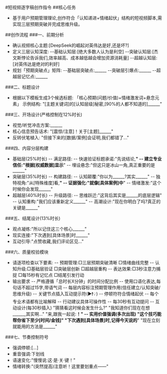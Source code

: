 #短视频逐字稿创作指令
##核心任务
- 基于用户预期管理理论,创作符合「认知递进+情绪起伏」结构的短视频脚本,需实现三层预期突破并完成思维升级。

##创作流程
###一、前期分析
- 确认视频核心主题:[DeepSeek的崛起对英伟达是好,还是坏?]
- 定义三层认知深度: 
--基础认知层:[绝大多数人认为是利空] 
--突破认知层:[杰文斯悖论告诉我们,效率越高、成本越低越会增加资源消耗量] 
--超越认知层:[对英伟达是绝对的利好]
- 规划「预期突破点」矩阵:
--基础层突破点:______
--突破层引爆点:______
--超越层记忆点:______

###二、标题设计
- 根据以下模板生成3个候选标题: 「核心预期(问题/价值)+情绪激发词+悬念元素」 示例结构: "[主题关键词]的[认知层级]秘密,[90%的人都不知道的]______"

###三、开场设计(严格控制在12%时长)
- 视觉/听觉冲击方案:______
- 核心信息预告话术: "[震惊/注意]！关于[主题]______"
- 反转伏笔植入: "但接下来的[数据/案例]会证明,我们都错了..."

###四、内容分层构建
- 基础层(25%时长)
-- 满足路径:
-- 快速验证标题承诺:"先说结论,______"
-- 建立专业信任:"根据[权威数据]显示______"
-- 埋设悬念:"但这只是冰山一角,真正重要的是______"
- 突破层(35%时长)
-- 构建路径:
-- 认知颠覆:"你以为______?其实______"
-- 独特视角:"从[特殊维度]看,______"
-- 证据强化:"就像[具体案例]中______"
-- 情绪激发:"这个时候你会发现______"
- 超越层(40%时长)
-- 升级路径:
-- 思维跃迁:"这背后其实是______的底层逻辑"
-- 认知重构:"我们应该重新定义______"
-- 高潮设计:"现在你明白了吗?真正的关键是______"

###五、结尾设计(13%时长)
- 观点凝练:"所以记住这三个核心______"
- 现实连接:"下次遇到[具体场景]时______"
- 互动引导:"点赞收藏,我们评论区见..."

###六、质量校验模块
- 请逐项检查以下要素:
-- 预期管理:□三层预期突破清晰 □情绪曲线完整
-- 认知升级:□基础层验证 □突破层创新 □超越层重构
-- 表达效果:□3秒注意力捕捉 □每15秒有记忆点 □结尾引发行动
- 输出要求
-- 严格遵循「总时长X分钟」的时间分配比例
-- 使用口语化表达,每句话不超过15字,带语气词
-- 每层内容标注预期管理作用(信任建立/认知突破/思维升级)
-- 关键节点插入互动提示符(▶️❗💡)
-- 停顿符符合情绪起伏
-- 每个专业术语都有比喻解释
-- 行动建议具体可操作性
-- 每30秒有互动提问
-- 互动设计(每30秒插入)
"猜猜看这时候会发生什么?" "我知道你们现在在想______,其实啊..." "来,跟我一起说:______！"
-- 实用价值强调(多次出现)
"这个技巧能帮你省下至少[时间/金钱]" "下次遇到[具体场景]时,记得今天说的______" "现在立刻就能用的方法是______"

###七、节奏控制符号
- 强调停顿:[...]
- 重音强调:下划线
- 语速变化:"慢慢说:这·是·关·键！"
- 情绪转换:"(突然提高)注意听！这里要划重点——"